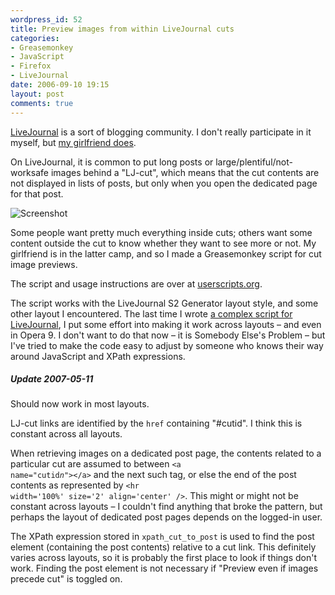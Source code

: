 ```yaml
---
wordpress_id: 52
title: Preview images from within LiveJournal cuts
categories:
- Greasemonkey
- JavaScript
- Firefox
- LiveJournal
date: 2006-09-10 19:15
layout: post
comments: true
---
```

<a href="http://www.livejournal.com/">LiveJournal</a> is a sort of blogging community. I don't really participate in it myself, but <a href="http://johannakatt.livejournal.com">my girlfriend does</a>.

On LiveJournal, it is common to put long posts or large/plentiful/not-worksafe images behind a "LJ-cut", which means that the cut contents are not displayed in lists of posts, but only when you open the dedicated page for that post.

<p class="center"><img src="http://henrik.nyh.se/uploads/ljcutpreview.png" alt="Screenshot" class="bordered" /></p>

Some people want pretty much everything inside cuts; others want some content outside the cut to know whether they want to see more or not. My girlfriend is in the latter camp, and so I made a Greasemonkey script for cut image previews.

<!--more-->

The script and usage instructions are over at <a href="http://userscripts.org/scripts/show/5565">userscripts.org</a>.

The script works with the LiveJournal S2 Generator layout style, and some other layout I encountered. The last time I wrote <a href="http://userscripts.org/scripts/show/3567">a complex script for LiveJournal</a>, I put some effort into making it work across layouts &ndash; and even in Opera 9. I don't want to do that now &ndash; it is Somebody Else's Problem &ndash; but I've tried to make the code easy to adjust by someone who knows their way around JavaScript and XPath expressions.

<div class="updated">
<h5>Update 2007-05-11</h5>
<p>Should now work in most layouts.</p>
</div>

LJ-cut links are identified by the <code>href</code> containing "#cutid". I think this is constant across all layouts.

When retrieving images on a dedicated post page, the contents related to a particular cut are assumed to between <code>&lt;a name="cutid<em>n</em>"&gt;&lt;/a&gt;</code> and the next such tag, or else the end of the post contents as represented by <code>&lt;hr width='100%' size='2' align='center' /&gt;</code>. This might or might not be constant across layouts &ndash; I couldn't find anything that broke the pattern, but perhaps the layout of dedicated post pages depends on the logged-in user.

The XPath expression stored in <code>xpath_cut_to_post</code> is used to find the post element (containing the post contents) relative to a cut link. This definitely varies across layouts, so it is probably the first place to look if things don't work. Finding the post element is not necessary if "Preview even if images precede cut" is toggled on.
